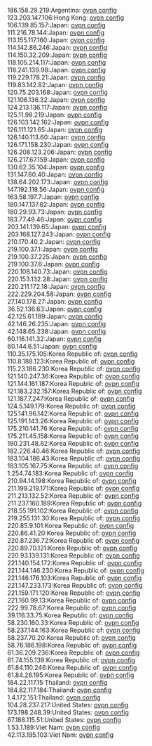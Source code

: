 186.158.29.219:Argentina: [ovpn config](vpn/186_158_29_219.ovpn)  
123.203.147.106:Hong Kong: [ovpn config](vpn/123_203_147_106.ovpn)  
106.139.85.157:Japan: [ovpn config](vpn/106_139_85_157.ovpn)  
111.216.78.144:Japan: [ovpn config](vpn/111_216_78_144.ovpn)  
113.155.117.160:Japan: [ovpn config](vpn/113_155_117_160.ovpn)  
114.142.86.246:Japan: [ovpn config](vpn/114_142_86_246.ovpn)  
114.150.32.209:Japan: [ovpn config](vpn/114_150_32_209.ovpn)  
118.105.214.117:Japan: [ovpn config](vpn/118_105_214_117.ovpn)  
118.241.139.98:Japan: [ovpn config](vpn/118_241_139_98.ovpn)  
119.229.178.21:Japan: [ovpn config](vpn/119_229_178_21.ovpn)  
119.83.142.82:Japan: [ovpn config](vpn/119_83_142_82.ovpn)  
120.75.203.168:Japan: [ovpn config](vpn/120_75_203_168.ovpn)  
121.106.136.32:Japan: [ovpn config](vpn/121_106_136_32.ovpn)  
124.213.136.117:Japan: [ovpn config](vpn/124_213_136_117.ovpn)  
125.11.98.219:Japan: [ovpn config](vpn/125_11_98_219.ovpn)  
126.103.142.162:Japan: [ovpn config](vpn/126_103_142_162.ovpn)  
126.111.121.65:Japan: [ovpn config](vpn/126_111_121_65.ovpn)  
126.140.113.60:Japan: [ovpn config](vpn/126_140_113_60.ovpn)  
126.171.158.230:Japan: [ovpn config](vpn/126_171_158_230.ovpn)  
126.208.123.206:Japan: [ovpn config](vpn/126_208_123_206.ovpn)  
126.217.67.159:Japan: [ovpn config](vpn/126_217_67_159.ovpn)  
130.62.35.104:Japan: [ovpn config](vpn/130_62_35_104.ovpn)  
131.147.60.40:Japan: [ovpn config](vpn/131_147_60_40.ovpn)  
138.64.202.173:Japan: [ovpn config](vpn/138_64_202_173.ovpn)  
147.192.118.56:Japan: [ovpn config](vpn/147_192_118_56.ovpn)  
163.58.197.7:Japan: [ovpn config](vpn/163_58_197_7.ovpn)  
180.147.137.82:Japan: [ovpn config](vpn/180_147_137_82.ovpn)  
180.29.93.73:Japan: [ovpn config](vpn/180_29_93_73.ovpn)  
183.77.49.46:Japan: [ovpn config](vpn/183_77_49_46.ovpn)  
203.141.139.65:Japan: [ovpn config](vpn/203_141_139_65.ovpn)  
203.168.127.243:Japan: [ovpn config](vpn/203_168_127_243.ovpn)  
210.170.40.2:Japan: [ovpn config](vpn/210_170_40_2.ovpn)  
219.100.37.1:Japan: [ovpn config](vpn/219_100_37_1.ovpn)  
219.100.37.225:Japan: [ovpn config](vpn/219_100_37_225.ovpn)  
219.100.37.6:Japan: [ovpn config](vpn/219_100_37_6.ovpn)  
220.108.140.73:Japan: [ovpn config](vpn/220_108_140_73.ovpn)  
220.153.132.28:Japan: [ovpn config](vpn/220_153_132_28.ovpn)  
220.211.172.18:Japan: [ovpn config](vpn/220_211_172_18.ovpn)  
222.229.204.58:Japan: [ovpn config](vpn/222_229_204_58.ovpn)  
27.140.178.27:Japan: [ovpn config](vpn/27_140_178_27.ovpn)  
36.52.136.63:Japan: [ovpn config](vpn/36_52_136_63.ovpn)  
42.125.61.189:Japan: [ovpn config](vpn/42_125_61_189.ovpn)  
42.146.26.235:Japan: [ovpn config](vpn/42_146_26_235.ovpn)  
42.148.65.238:Japan: [ovpn config](vpn/42_148_65_238.ovpn)  
60.116.141.32:Japan: [ovpn config](vpn/60_116_141_32.ovpn)  
60.144.6.51:Japan: [ovpn config](vpn/60_144_6_51.ovpn)  
110.35.175.105:Korea Republic of: [ovpn config](vpn/110_35_175_105.ovpn)  
110.8.188.123:Korea Republic of: [ovpn config](vpn/110_8_188_123.ovpn)  
115.23.186.230:Korea Republic of: [ovpn config](vpn/115_23_186_230.ovpn)  
121.140.247.36:Korea Republic of: [ovpn config](vpn/121_140_247_36.ovpn)  
121.144.161.187:Korea Republic of: [ovpn config](vpn/121_144_161_187.ovpn)  
121.183.232.157:Korea Republic of: [ovpn config](vpn/121_183_232_157.ovpn)  
121.187.7.247:Korea Republic of: [ovpn config](vpn/121_187_7_247.ovpn)  
124.5.149.179:Korea Republic of: [ovpn config](vpn/124_5_149_179.ovpn)  
125.141.96.142:Korea Republic of: [ovpn config](vpn/125_141_96_142.ovpn)  
125.191.143.26:Korea Republic of: [ovpn config](vpn/125_191_143_26.ovpn)  
175.210.141.76:Korea Republic of: [ovpn config](vpn/175_210_141_76.ovpn)  
175.211.45.158:Korea Republic of: [ovpn config](vpn/175_211_45_158.ovpn)  
180.231.48.82:Korea Republic of: [ovpn config](vpn/180_231_48_82.ovpn)  
182.226.40.46:Korea Republic of: [ovpn config](vpn/182_226_40_46.ovpn)  
183.104.186.43:Korea Republic of: [ovpn config](vpn/183_104_186_43.ovpn)  
183.105.167.75:Korea Republic of: [ovpn config](vpn/183_105_167_75.ovpn)  
1.254.74.183:Korea Republic of: [ovpn config](vpn/1_254_74_183.ovpn)  
210.94.14.198:Korea Republic of: [ovpn config](vpn/210_94_14_198.ovpn)  
211.199.219.171:Korea Republic of: [ovpn config](vpn/211_199_219_171.ovpn)  
211.213.132.52:Korea Republic of: [ovpn config](vpn/211_213_132_52.ovpn)  
211.237.160.189:Korea Republic of: [ovpn config](vpn/211_237_160_189.ovpn)  
218.55.191.102:Korea Republic of: [ovpn config](vpn/218_55_191_102.ovpn)  
219.255.131.30:Korea Republic of: [ovpn config](vpn/219_255_131_30.ovpn)  
220.85.9.101:Korea Republic of: [ovpn config](vpn/220_85_9_101.ovpn)  
220.86.41.20:Korea Republic of: [ovpn config](vpn/220_86_41_20.ovpn)  
220.87.236.72:Korea Republic of: [ovpn config](vpn/220_87_236_72.ovpn)  
220.89.70.121:Korea Republic of: [ovpn config](vpn/220_89_70_121.ovpn)  
220.93.139.131:Korea Republic of: [ovpn config](vpn/220_93_139_131.ovpn)  
221.140.154.172:Korea Republic of: [ovpn config](vpn/221_140_154_172.ovpn)  
221.144.146.230:Korea Republic of: [ovpn config](vpn/221_144_146_230.ovpn)  
221.146.176.103:Korea Republic of: [ovpn config](vpn/221_146_176_103.ovpn)  
221.147.233.173:Korea Republic of: [ovpn config](vpn/221_147_233_173.ovpn)  
221.159.171.120:Korea Republic of: [ovpn config](vpn/221_159_171_120.ovpn)  
221.160.99.13:Korea Republic of: [ovpn config](vpn/221_160_99_13.ovpn)  
222.99.78.67:Korea Republic of: [ovpn config](vpn/222_99_78_67.ovpn)  
39.116.33.75:Korea Republic of: [ovpn config](vpn/39_116_33_75.ovpn)  
58.230.160.33:Korea Republic of: [ovpn config](vpn/58_230_160_33.ovpn)  
58.237.144.163:Korea Republic of: [ovpn config](vpn/58_237_144_163.ovpn)  
58.237.70.20:Korea Republic of: [ovpn config](vpn/58_237_70_20.ovpn)  
58.76.186.198:Korea Republic of: [ovpn config](vpn/58_76_186_198.ovpn)  
61.36.209.236:Korea Republic of: [ovpn config](vpn/61_36_209_236.ovpn)  
61.74.155.139:Korea Republic of: [ovpn config](vpn/61_74_155_139.ovpn)  
61.84.110.246:Korea Republic of: [ovpn config](vpn/61_84_110_246.ovpn)  
61.84.26.195:Korea Republic of: [ovpn config](vpn/61_84_26_195.ovpn)  
184.22.117.15:Thailand: [ovpn config](vpn/184_22_117_15.ovpn)  
184.82.117.184:Thailand: [ovpn config](vpn/184_82_117_184.ovpn)  
1.4.172.151:Thailand: [ovpn config](vpn/1_4_172_151.ovpn)  
104.28.237.217:United States: [ovpn config](vpn/104_28_237_217.ovpn)  
173.198.248.39:United States: [ovpn config](vpn/173_198_248_39.ovpn)  
67.188.115.51:United States: [ovpn config](vpn/67_188_115_51.ovpn)  
1.53.1.189:Viet Nam: [ovpn config](vpn/1_53_1_189.ovpn)  
42.113.195.103:Viet Nam: [ovpn config](vpn/42_113_195_103.ovpn)  
